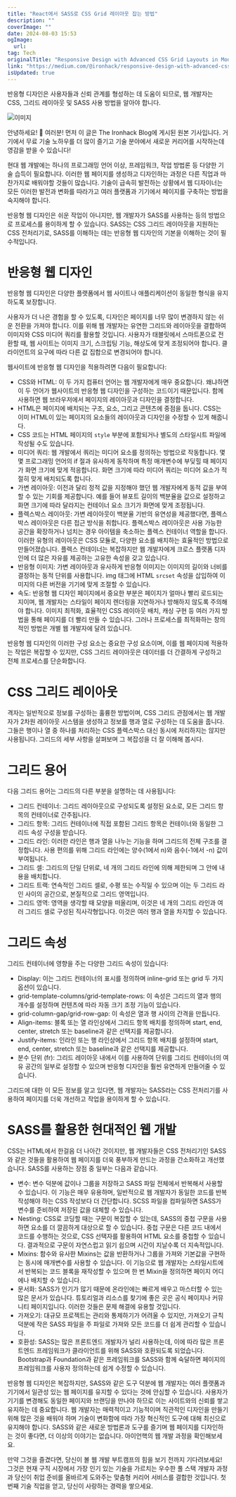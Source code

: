 ```yaml
---
title: "React에서 SASS로 CSS Grid 레이아웃 잡는 방법"
description: ""
coverImage: ""
date: 2024-08-03 15:53
ogImage:
  url:
tag: Tech
originalTitle: "Responsive Design with Advanced CSS Grid Layouts in Modern Web Development Using SASS"
link: "https://medium.com/@ironhack/responsive-design-with-advanced-css-grid-layouts-in-modern-web-development-using-sass-c4ca3dfc10a6"
isUpdated: true
---
```


반응형 디자인은 사용자들과 신뢰 관계를 형성하는 데 도움이 되므로, 웹 개발자는 CSS, 그리드 레이아웃 및 SASS 사용 방법을 알아야 합니다.

![이미지](/assets/img/Responsive-Design-with-Advanced-CSS-Grid-Layouts-in-Modern-Web-Development-Using-SASS_0.png)

안녕하세요! 👋 여러분! 먼저 이 글은 The Ironhack Blog에 게시된 원본 기사입니다. 거기에서 무료 기술 노하우를 더 많이 즐기고 기술 분야에서 새로운 커리어를 시작하는데 영감을 받을 수 있습니다!

현대 웹 개발에는 하나의 프로그래밍 언어 이상, 프레임워크, 작업 방법론 등 다양한 기술 습득이 필요합니다. 이러한 웹 페이지를 생성하고 디자인하는 과정은 다른 직업과 마찬가지로 배워야할 것들이 많습니다. 기술이 급속히 발전하는 상황에서 웹 디자이너는 모든 이러한 발전과 변화를 따라가고 여러 플랫폼과 기기에서 페이지를 구축하는 방법을 숙지해야 합니다.

<!-- seedividend - 사각형 -->

<ins class="adsbygoogle"
     style="display:block"
     data-ad-client="ca-pub-4877378276818686"
     data-ad-slot="1898504329"
     data-ad-format="auto"
     data-full-width-responsive="true"></ins>

<script>
     (adsbygoogle = window.adsbygoogle || []).push({});
</script>

반응형 웹 디자인은 쉬운 작업이 아니지만, 웹 개발자가 SASS를 사용하는 등의 방법으로 프로세스를 용이하게 할 수 있습니다. SASS는 CSS 그리드 레이아웃을 지원하는 CSS 전처리기로, SASS를 이해하는 데는 반응형 웹 디자인의 기본을 이해하는 것이 필수적입니다.

# 반응형 웹 디자인

반응형 웹 디자인은 다양한 플랫폼에서 웹 사이트나 애플리케이션이 동일한 형식을 유지하도록 보장합니다.

사용자가 더 나은 경험을 할 수 있도록, 디자인은 페이지를 너무 많이 변경하지 않는 쉬운 전환을 가져야 합니다. 이를 위해 웹 개발자는 유연한 그리드와 레이아웃을 결합하여 이미지와 CSS 미디어 쿼리를 활용할 것입니다. 사용자가 태블릿에서 스마트폰으로 전환할 때, 웹 사이트는 이미지 크기, 스크립팅 기능, 해상도에 맞게 조정되어야 합니다. 클라이언트의 요구에 따라 다른 값 집합으로 변경되어야 합니다.

<!-- seedividend - 사각형 -->

<ins class="adsbygoogle"
     style="display:block"
     data-ad-client="ca-pub-4877378276818686"
     data-ad-slot="1898504329"
     data-ad-format="auto"
     data-full-width-responsive="true"></ins>

<script>
     (adsbygoogle = window.adsbygoogle || []).push({});
</script>

웹사이트에 반응형 웹 디자인을 적용하려면 다음이 필요합니다:

- CSS와 HTML: 이 두 가지 컴퓨터 언어는 웹 개발자에게 매우 중요합니다. 왜냐하면 이 두 언어가 웹사이트의 반응형 웹 디자인을 구성하는 코드이기 때문입니다. 함께 사용하면 웹 브라우저에서 페이지의 레이아웃과 디자인을 결정합니다.
- HTML은 페이지에 배치되는 구조, 요소, 그리고 콘텐츠에 중점을 둡니다. CSS는 이미 HTML이 있는 페이지의 요소들의 레이아웃과 디자인을 수정할 수 있게 해줍니다.
- CSS 코드는 HTML 페이지의 `style` 부분에 포함되거나 별도의 스타일시트 파일에 작성될 수도 있습니다.
- 미디어 쿼리: 웹 개발에서 쿼리는 미디어 요소를 정의하는 방법으로 작동합니다. 몇몇 프로그래밍 언어의 if 절과 유사하게 동작하며 특정 매개변수에 부딪힐 때 페이지가 화면 크기에 맞게 적응합니다. 화면 크기에 따라 미디어 쿼리는 미디어 요소가 적절히 맞게 배치되도록 합니다.
- 가변 레이아웃: 이전과 달리 정적 값을 지정해야 했던 웹 개발자에게 동적 값을 부여할 수 있는 기회를 제공합니다. 예를 들어 뷰포트 길이의 백분율을 값으로 설정하고 화면 크기에 따라 달라지는 컨테이너 요소 크기가 화면에 맞게 조정됩니다.
- 플렉스박스 레이아웃: 가변 레이아웃이 백분율 기반의 유연성을 제공했다면, 플렉스박스 레이아웃은 다른 접근 방식을 취합니다. 플렉스박스 레이아웃은 사용 가능한 공간을 확장하거나 넘치는 경우 아이템을 축소하는 플렉스 컨테이너 역할을 합니다. 이러한 유형의 레이아웃은 CSS 모듈로, 다양한 요소를 배치하는 효율적인 방법으로 만들어졌습니다. 플렉스 컨테이너는 복잡하지만 웹 개발자에게 크로스 플랫폼 디자인에 더 많은 자유를 제공하는 고유한 속성을 갖고 있습니다.
- 반응형 이미지: 가변 레이아웃과 유사하게 반응형 이미지는 이미지의 길이와 너비를 결정하는 동적 단위를 사용합니다. img 태그에 HTML `srcset` 속성을 삽입하여 이미지의 다른 버전을 기기에 맞게 조절할 수 있습니다.
- 속도: 반응형 웹 디자인 페이지에서 중요한 부분은 페이지가 얼마나 빨리 로드되는지이며, 웹 개발자는 스타일이 페이지 렌더링을 지연하거나 방해하지 않도록 주의해야 합니다. 이미지 최적화, 효율적인 CSS 레이아웃 배치, 캐싱 구현 등 여러 가지 방법을 통해 페이지를 더 빨리 만들 수 있습니다. 그러나 프로세스를 최적화하는 창의적인 방법은 개별 웹 개발자에 달려 있습니다.

반응형 웹 디자인의 이러한 구성 요소는 중요한 구성 요소이며, 이를 웹 페이지에 적용하는 작업은 복잡할 수 있지만, CSS 그리드 레이아웃은 데이터를 더 간결하게 구성하고 전체 프로세스를 단순화합니다.

# CSS 그리드 레이아웃

<!-- seedividend - 사각형 -->

<ins class="adsbygoogle"
     style="display:block"
     data-ad-client="ca-pub-4877378276818686"
     data-ad-slot="1898504329"
     data-ad-format="auto"
     data-full-width-responsive="true"></ins>

<script>
     (adsbygoogle = window.adsbygoogle || []).push({});
</script>

격자는 일반적으로 정보를 구성하는 훌륭한 방법이며, CSS 그리드 관점에서는 웹 개발자가 2차원 레이아웃 시스템을 생성하고 정보를 행과 열로 구성하는 데 도움을 줍니다. 그들은 행이나 열 중 하나를 처리하는 CSS 플렉스박스 대신 동시에 처리하지는 않지만 사용됩니다. 그리드의 세부 사항을 살펴보며 그 복잡성을 더 잘 이해해 봅시다.

# 그리드 용어

다음 그리드 용어는 그리드의 다른 부분을 설명하는 데 사용됩니다:

- 그리드 컨테이너: 그리드 레이아웃으로 구성되도록 설정된 요소로, 모든 그리드 항목의 컨테이너로 간주됩니다.
- 그리드 항목: 그리드 컨테이너에 직접 포함된 그리드 항목은 컨테이너와 동일한 그리드 속성 구성을 받습니다.
- 그리드 라인: 이러한 라인은 행과 열을 나누는 기능을 하며 그리드의 전체 구조를 결정합니다. 사용 편의를 위해 그리드 라인에는 양수(1에서 n)와 음수(-1에서 -n) 값이 부여됩니다.
- 그리드 셀: 그리드의 단일 단위로, 네 개의 그리드 라인에 의해 제한되며 그 안에 내용을 배치합니다.
- 그리드 트랙: 연속적인 그리드 셀로, 수평 또는 수직일 수 있으며 이는 두 그리드 라인 사이의 공간으로, 본질적으로 그리드 영역입니다.
- 그리드 영역: 영역을 생각할 때 모양을 떠올리며, 이것은 네 개의 그리드 라인과 여러 그리드 셀로 구성된 직사각형입니다. 이것은 여러 행과 열을 차지할 수 있습니다.

<!-- seedividend - 사각형 -->

<ins class="adsbygoogle"
     style="display:block"
     data-ad-client="ca-pub-4877378276818686"
     data-ad-slot="1898504329"
     data-ad-format="auto"
     data-full-width-responsive="true"></ins>

<script>
     (adsbygoogle = window.adsbygoogle || []).push({});
</script>

# 그리드 속성

그리드 컨테이너에 영향을 주는 다양한 그리드 속성이 있습니다:

- Display: 이는 그리드 컨테이너의 표시를 정의하며 inline-grid 또는 grid 두 가지 옵션이 있습니다.
- grid-template-columns/grid-template-rows: 이 속성은 그리드의 열과 행의 개수를 설정하며 컨텐츠에 따라 자동 크기 조정 기능이 있습니다.
- grid-column-gap/grid-row-gap: 이 속성은 열과 행 사이의 간격을 만듭니다.
- Align-items: 블록 또는 열 라인상에서 그리드 항목 배치를 정의하며 start, end, center, stretch 또는 baseline과 같은 선택지를 제공합니다.
- Justify-items: 인라인 또는 행 라인상에서 그리드 항목 배치를 설정하며 start, end, center, stretch 또는 baseline과 같은 선택지를 제공합니다.
- 분수 단위 (fr): 그리드 레이아웃 내에서 이를 사용하여 단위를 그리드 컨테이너의 여유 공간의 일부로 설정할 수 있으며 반응형 디자인을 훨씬 유연하게 만들어줄 수 있습니다.

그리드에 대한 이 모든 정보를 알고 있다면, 웹 개발자는 SASS라는 CSS 전처리기를 사용하여 페이지를 더욱 개선하고 작업을 용이하게 할 수 있습니다.

<!-- seedividend - 사각형 -->

<ins class="adsbygoogle"
     style="display:block"
     data-ad-client="ca-pub-4877378276818686"
     data-ad-slot="1898504329"
     data-ad-format="auto"
     data-full-width-responsive="true"></ins>

<script>
     (adsbygoogle = window.adsbygoogle || []).push({});
</script>

# SASS를 활용한 현대적인 웹 개발

CSS는 HTML에서 한걸음 더 나아간 것이지만, 웹 개발자들은 CSS 전처리기인 SASS와 같은 것들을 활용하여 웹 페이지를 더욱 풍부하게 만드는 과정을 간소화하고 개선했습니다. SASS를 사용하는 장점 중 일부는 다음과 같습니다.

- 변수: 변수 덕분에 값이나 그룹을 저장하고 SASS 파일 전체에서 반복해서 사용할 수 있습니다. 이 기능은 매우 유용하며, 일반적으로 웹 개발자가 동일한 코드를 반복 작성해야 하는 CSS 작성보다 더 간단합니다. SCSS 파일을 컴파일하면 SASS가 변수를 준비하여 저장된 값을 대체할 수 있습니다.
- Nesting: CSS로 코딩할 때는 구문이 복잡할 수 있는데, SASS의 중첩 구문을 사용하면 요소를 더 깔끔하게 대상으로 할 수 있습니다. 중첩 구문은 다른 코드 내에서 코드를 수행하는 것으로, CSS 선택자를 활용하여 HTML 요소를 중첩할 수 있습니다. 결과적으로 구문이 자연스럽고 읽기 쉽으며 시간이 지날수록 더 지속적입니다.
- Mixins: 함수와 유사한 Mixins는 값을 반환하거나 그룹을 가져와 기본값을 구현하는 동시에 매개변수를 사용할 수 있습니다. 이 기능으로 웹 개발자는 스타일시트에서 반복되는 코드 블록을 재작성할 수 있으며 한 번 Mixin을 정의하면 페이지 어디에나 배치할 수 있습니다.
- 문서화: SASS가 인기가 많기 때문에 온라인에는 빠르게 배우고 마스터할 수 있는 많은 문서가 있습니다. 튜토리얼과 리소스를 찾기에 좋은 곳은 공식 페이지나 커뮤니티 페이지입니다. 이러한 것들은 문제 해결에 유용할 것입니다.
- 가져오기: 대규모 프로젝트는 관리와 통제하기가 어려울 수 있지만, 가져오기 규칙 덕분에 작은 SASS 파일을 주 파일로 가져와 모든 코드를 더 쉽게 관리할 수 있습니다.
- 호환성: SASS는 많은 프론트엔드 개발자가 널리 사용하는데, 이에 따라 많은 프론트엔드 프레임워크가 클라이언트를 위해 SASS와 호환되도록 되었습니다. Bootstrap과 Foundation과 같은 프레임워크를 SASS와 함께 숙달하면 페이지의 프레임워크를 사용자 정의하는데 쉽게 수정할 수 있습니다.

반응형 웹 디자인은 복잡하지만, SASS와 같은 도구 덕분에 웹 개발자는 여러 플랫폼과 기기에서 일관성 있는 웹 페이지를 유지할 수 있다는 것에 안심할 수 있습니다. 사용자가 기기를 변경해도 동일한 페이지와 브랜딩을 만나야 하므로 이는 사이트와의 신뢰를 쌓고 유지하는 데 중요합니다. 웹 개발자는 매력적이고 기능적이며 직관적인 디자인을 만들기 위해 많은 것을 배워야 하며 기술이 변화함에 따라 가장 혁신적인 도구에 대해 최신으로 유지해야 합니다. SASS와 같은 새로운 방법론과 도구를 즐기며 웹 페이지를 디자인하는 것이 좋다면, 더 이상의 이야기는 없습니다. 아이언핵의 웹 개발 과정을 확인해보세요.

<!-- seedividend - 사각형 -->

<ins class="adsbygoogle"
     style="display:block"
     data-ad-client="ca-pub-4877378276818686"
     data-ad-slot="1898504329"
     data-ad-format="auto"
     data-full-width-responsive="true"></ins>

<script>
     (adsbygoogle = window.adsbygoogle || []).push({});
</script>

만약 그것을 즐겼다면, 당신이 볼 웹 개발 부트캠프의 힘을 보기 전까지 기다려보세요! 그것은 현재 구직 시장에서 가장 인기 있는 기술을 가르치는 우수한 풀 스택 개발자 과정과 당신이 취업 준비를 올바르게 도와주는 맞춤형 커리어 서비스를 결합한 것입니다. 첫 번째 기술 직업을 얻고, 당신이 사랑하는 경력을 쌓으세요.
